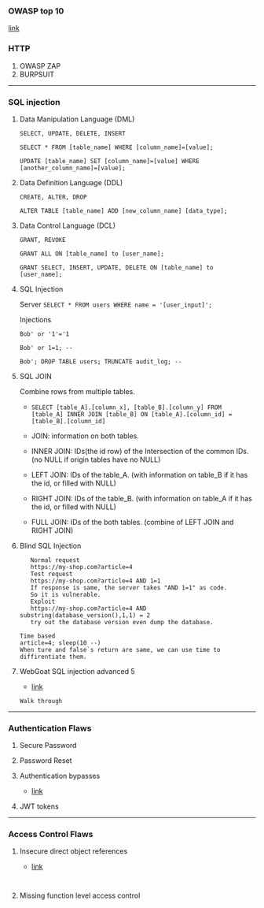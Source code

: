 ### OWASP top 10

[link](https://owasp.org/www-project-top-ten)
    
    
### HTTP
1. OWASP ZAP
2. BURPSUIT

---

### SQL injection 
1. Data Manipulation Language (DML)

    `SELECT, UPDATE, DELETE, INSERT`
    
    `SELECT * FROM [table_name] WHERE [column_name]=[value];`
    
    `UPDATE [table_name] SET [column_name]=[value] WHERE [another_column_name]=[value];`

2. Data Definition Language (DDL)

    `CREATE, ALTER, DROP`
    
    `ALTER TABLE [table_name] ADD [new_column_name] [data_type];`

3. Data Control Language (DCL)
    
    `GRANT, REVOKE`
    
    `GRANT ALL ON [table_name] to [user_name];`
    
    `GRANT SELECT, INSERT, UPDATE, DELETE ON [table_name] to [user_name];`

4. SQL Injection
    
    Server
    `SELECT * FROM users WHERE name = '[user_input]';`
    
    Injections
    
    `Bob' or '1'='1`
    
    `Bob' or 1=1; --`   
    
    `Bob'; DROP TABLE users; TRUNCATE audit_log; --`

5. SQL JOIN

    Combine rows from multiple tables.
    - `SELECT [table_A].[column_x], [table_B].[column_y] FROM [table_A] INNER JOIN [table_B] ON [table_A].[column_id] = [table_B].[column_id]`
    
    - JOIN: information on both tables.
    - INNER JOIN: IDs(the id row) of the Intersection of the common IDs. (no NULL if origin tables have no NULL)
    - LEFT JOIN: IDs of the table_A. (with information on table_B if it has the id, or filled with NULL)
    - RIGHT JOIN: IDs of the table_B. (with information on table_A if it has the id, or filled with NULL)
    - FULL JOIN: IDs of the both tables. (combine of LEFT JOIN and RIGHT JOIN)

6. Blind SQL Injection

    ```
       Normal request
       https://my-shop.com?article=4
       Test request
       https://my-shop.com?article=4 AND 1=1
       If response is same, the server takes "AND 1=1" as code.
       So it is vulnerable.
       Exploit
       https://my-shop.com?article=4 AND substring(database_version(),1,1) = 2
       try out the database version even dump the database.
    ```
    
    ```
    Time based
    article=4; sleep(10 --)
    When ture and false`s return are same, we can use time to diffirentiate them.
    ```

7. WebGoat SQL injection advanced 5
    - [link](https://pvxs.medium.com/webgoat-sql-injection-advanced-5-20ce63bf4aec)
    ```
    Walk through
    ```

---


### Authentication Flaws 
1. Secure Password

2. Password Reset

3. Authentication bypasses

   - [link](https://pvxs.medium.com/webgoat-authentication-bypass-2-4eeb8e8b502b)
    
4. JWT tokens

---

### Access Control Flaws
1. Insecure direct object references
    - [link](http://cwe.mitre.org/data/definitions/639.html)
    
    ```
        
    ```

2. Missing function level access control
